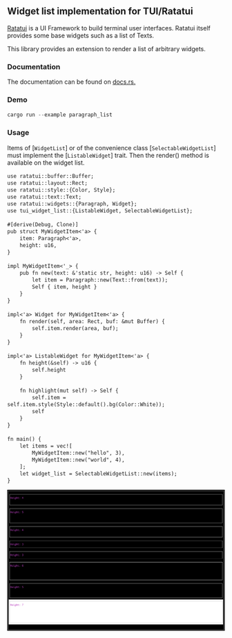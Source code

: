## Widget list implementation for TUI/Ratatui


[Ratatui](https://github.com/tui-rs-revival/ratatui) is a UI Framework to build terminal user interfaces. Ratatui itself provides
some base widgets such as a list of Texts.

This library provides an extension to render a list of arbitrary widgets.


### Documentation

The documentation can be found on [docs.rs.](https://docs.rs/tui-widget-list)

### Demo
```rust
cargo run --example paragraph_list
```

### Usage
Items of [`WidgetList`] or of the convenience class [`SelectableWidgetList`]
must implement the [`ListableWidget`] trait. Then the render() method is available
on the widget list.

```
use ratatui::buffer::Buffer;
use ratatui::layout::Rect;
use ratatui::style::{Color, Style};
use ratatui::text::Text;
use ratatui::widgets::{Paragraph, Widget};
use tui_widget_list::{ListableWidget, SelectableWidgetList};

#[derive(Debug, Clone)]
pub struct MyWidgetItem<'a> {
    item: Paragraph<'a>,
    height: u16,
}

impl MyWidgetItem<'_> {
    pub fn new(text: &'static str, height: u16) -> Self {
        let item = Paragraph::new(Text::from(text));
        Self { item, height }
    }
}

impl<'a> Widget for MyWidgetItem<'a> {
    fn render(self, area: Rect, buf: &mut Buffer) {
        self.item.render(area, buf);
    }
}

impl<'a> ListableWidget for MyWidgetItem<'a> {
    fn height(&self) -> u16 {
        self.height
    }

    fn highlight(mut self) -> Self {
        self.item = self.item.style(Style::default().bg(Color::White));
        self
    }
}

fn main() {
    let items = vec![
        MyWidgetItem::new("hello", 3),
        MyWidgetItem::new("world", 4),
    ];
    let widget_list = SelectableWidgetList::new(items);
}
```

![](img/screenshot.png)
